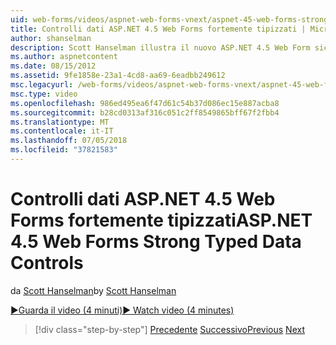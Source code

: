 ```yaml
---
uid: web-forms/videos/aspnet-web-forms-vnext/aspnet-45-web-forms-strong-typed-data-controls
title: Controlli dati ASP.NET 4.5 Web Forms fortemente tipizzati | Microsoft Docs
author: shanselman
description: Scott Hanselman illustra il nuovo ASP.NET 4.5 Web Form sicuro controlli dati tipizzati.
ms.author: aspnetcontent
ms.date: 08/15/2012
ms.assetid: 9fe1858e-23a1-4cd8-aa69-6eadbb249612
msc.legacyurl: /web-forms/videos/aspnet-web-forms-vnext/aspnet-45-web-forms-strong-typed-data-controls
msc.type: video
ms.openlocfilehash: 986ed495ea6f47d61c54b37d086ec15e887acba8
ms.sourcegitcommit: b28cd0313af316c051c2ff8549865bff67f2fbb4
ms.translationtype: MT
ms.contentlocale: it-IT
ms.lasthandoff: 07/05/2018
ms.locfileid: "37821583"
---
```

<a name="aspnet-45-web-forms-strong-typed-data-controls"></a><span data-ttu-id="1bcbb-103">Controlli dati ASP.NET 4.5 Web Forms fortemente tipizzati</span><span class="sxs-lookup"><span data-stu-id="1bcbb-103">ASP.NET 4.5 Web Forms Strong Typed Data Controls</span></span>
====================
<span data-ttu-id="1bcbb-104">da [Scott Hanselman](https://github.com/shanselman)</span><span class="sxs-lookup"><span data-stu-id="1bcbb-104">by [Scott Hanselman](https://github.com/shanselman)</span></span>

[<span data-ttu-id="1bcbb-105">&#9654;Guarda il video (4 minuti)</span><span class="sxs-lookup"><span data-stu-id="1bcbb-105">&#9654; Watch video (4 minutes)</span></span>](https://channel9.msdn.com/Blogs/ASP-NET-Site-Videos/aspnet-45-web-forms-strong-typed-data-controls)

> [!div class="step-by-step"]
> <span data-ttu-id="1bcbb-106">[Precedente](aspnet-45-web-forms-model-binding.md)
> [Successivo](aspnet-vnext-videos-bundling-and-minification.md)</span><span class="sxs-lookup"><span data-stu-id="1bcbb-106">[Previous](aspnet-45-web-forms-model-binding.md)
[Next](aspnet-vnext-videos-bundling-and-minification.md)</span></span>
